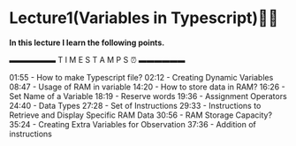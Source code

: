 # Lecture1(Variables in Typescript)🚀✨
<strong>In this lecture I learn the following points.</strong>


▬▬▬▬▬▬ T I M E S T A M P S ⏰  ▬▬▬▬▬▬

01:55 - How to make Typescript file?
02:12 - Creating Dynamic Variables
08:47 - Usage of RAM in variable
14:20 - How to store data in RAM?
16:26 - Set Name of a Variable
18:19 -  Reserve words
19:36 - Assignment Operators
24:40 - Data Types
27:28  - Set of Instructions
29:33 - Instructions to Retrieve and Display Specific RAM Data
30:56 - RAM Storage Capacity?
35:24 - Creating Extra Variables for Observation
37:36 - Addition of instructions